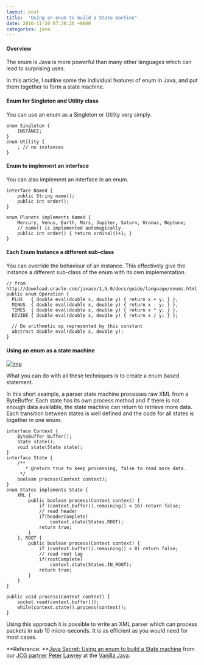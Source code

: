 ```yaml
---
layout: post
title:  "Using an enum to build a State machine"
date: 2016-11-20 07:30:26 +0800
categories: java
---
```

#### Overview

The enum is Java is more powerful than many other languages which can lead to surprising uses.

In this article, I outline some the individual features of enum in Java, and put them together to form a state machine.

#### Enum for Singleton and Utility class

You can use an enum as a Singleton or Utility very simply.

```
enum Singleton {
    INSTANCE;
}
enum Utility {
    ; // no instances
}
```

#### Enum to implement an interface

You can also implement an interface in an enum.

```
interface Named {
    public String name();
    public int order();
}

enum Planets implements Named {
    Mercury, Venus, Earth, Mars, Jupiter, Saturn, Uranus, Neptune;
    // name() is implemented automagically.
    public int order() { return ordinal()+1; }
}

```

#### Each Enum Instance a different sub-class

You can override the behaviour of an instance. This effectively give the instance a different sub-class of the enum with its own implementation.

```
// from http://download.oracle.com/javase/1,5.0/docs/guide/language/enums.html
public enum Operation {
  PLUS   { double eval(double x, double y) { return x + y; } },
  MINUS  { double eval(double x, double y) { return x - y; } },
  TIMES  { double eval(double x, double y) { return x * y; } },
  DIVIDE { double eval(double x, double y) { return x / y; } };

  // Do arithmetic op represented by this constant
  abstract double eval(double x, double y);
}

```

#### Using an enum as a state machine

[![img](http://t2.gstatic.com/images?q=tbn:ANd9GcQuPJJYVwYKMdS-oKpV0eumb8e3B140f1flSOnxQeeD37nxuIDu)](http://t2.gstatic.com/images?q=tbn:ANd9GcQuPJJYVwYKMdS-oKpV0eumb8e3B140f1flSOnxQeeD37nxuIDu)

What you can do with all these techniques is to create a enum based statement.

In this short example, a parser state machine processes raw XML from a ByteBuffer. Each state has its own process method and if there is not enough data available, the state machine can return to retrieve more data. Each transition between states is well defined and the code for all states is together in one enum.

```
interface Context {
    ByteBuffer buffer();
    State state();
    void state(State state);
}
interface State {
    /**
       * @return true to keep processing, false to read more data.
     */
    boolean process(Context context);
}
enum States implements State {
    XML {
        public boolean process(Context context) {
            if (context.buffer().remaining() < 16) return false;
            // read header
            if(headerComplete)
                context.state(States.ROOT);
            return true;
        }
    }, ROOT {
        public boolean process(Context context) {
            if (context.buffer().remaining() < 8) return false;
            // read root tag
            if(rootComplete)
                context.state(States.IN_ROOT);
            return true;
        }
    }
}

public void process(Context context) {
    socket.read(context.buffer());
    while(context.state().process(context));
}
```

Using this approach it is possible to write an XML parser which can process packets in sub 10 micro-seconds. It is as efficient as you would need for most cases.

**Reference: **[Java Secret: Using an enum to build a State machine](http://vanillajava.blogspot.com/2011/06/java-secret-using-enum-as-state-machine.html) from our [JCG partner](http://www.javacodegeeks.com/p/jcg.html) [Peter Lawrey](http://www.blogger.com/profile/17982030676088168612) at the [Vanilla Java](http://vanillajava.blogspot.com/).
